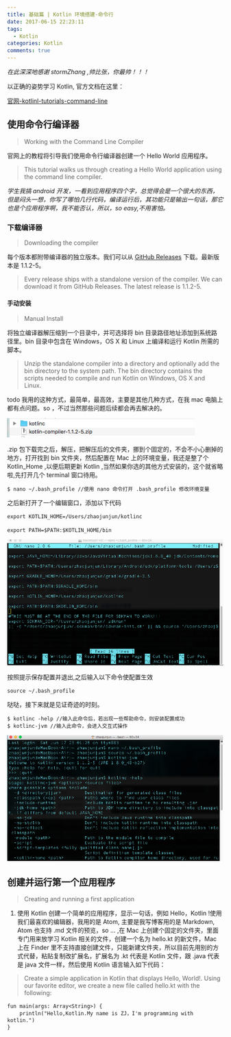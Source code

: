 ```yaml
---
title: 基础篇 | Kotlin 环境搭建-命令行
date: 2017-06-15 22:23:11
tags:
  - Kotlin
categories: Kotlin
comments: true
---
```


*在此深深地感谢 stormZhang ,帅比张，你最帅！！！*

以正确的姿势学习 Kotlin, 官方文档在这里：

[官网-kotlinl-tutorials-command-line](https://kotlinlang.org/docs/tutorials/command-line.html)

## 使用命令行编译器

>Working with the Command Line Compiler

官网上的教程将引导我们使用命令行编译器创建一个 Hello World 应用程序。

>This tutorial walks us through creating a Hello World application using the command line compiler.

*学生我搞 android 开发，一看到应用程序四个字，总觉得会是一个很大的东西，但是闷头一想，你写了哪怕几行代码，编译运行后，其功能只是输出一句话，那它也是个应用程序啊，我不能否认，所以，so easy,不用害怕。*

### 下载编译器

>Downloading the compiler

每个版本都附带编译器的独立版本。我们可以从 [GitHub Releases](https://github.com/JetBrains/kotlin/releases/tag/v1.1.2-5) 下载。最新版本是 1.1.2-5。

>Every release ships with a standalone version of the compiler. We can download it from GitHub Releases. The latest release is 1.1.2-5.

#### 手动安装

>Manual Install

将独立编译器解压缩到一个目录中，并可选择将 bin 目录路径地址添加到系统路径里。bin 目录中包含在 Windows，OS X 和 Linux 上编译和运行 Kotlin 所需的脚本。

>Unzip the standalone compiler into a directory and optionally add the bin directory to the system path. The bin directory contains the scripts needed to compile and run Kotlin on Windows, OS X and Linux.

todo 我用的这种方式，最简单，最高效，主要是其他几种方式，在我 mac 电脑上都有点问题。so ，不过当然那些问题后续都会再去解决的。

![下载的 kotlin-release 包](pic/kotlin-release.png)

.zip 包下载完之后，解压，把解压后的文件夹，挪到个固定的，不会不小心删掉的地方，打开找到 bin 文件夹，然后配置在 Mac 上的环境变量，我还是整了个 Kotlin_Home ,以便后期更新 Kotlin ,当然如果你选的其他方式安装的，这个就省略啦,先打开几个 terminal 窗口待用。

```
$ nano ~/.bash_profile //使用 nano 命令打开 .bash_profile 修改环境变量

```

之后新打开了一个编辑窗口，添加以下代码

```
export KOTLIN_HOME=/Users/zhaojunjun/kotlinc

export PATH=$PATH:$KOTLIN_HOME/bin
```

![配置 kotlin 环境变量](pic/kotlin-path.png)

按照提示保存配置并退出,之后输入以下命令使配置生效

```
source ~/.bash_profile
```

哒哒，接下来就是见证奇迹的时刻。

```
$ kotlinc -help //输入此命令后，若出现一些帮助命令，则安装配置成功
$ kotlinc-jvm //输入此命令，会进入交互式操作
```
![kotlinc-jvm](pic/kotlin_jvm.png)

## 创建并运行第一个应用程序

> Creating and running a first application

1. 使用 Kotlin 创建一个简单的应用程序，显示一句话，例如 Hello，Kotlin !使用我们最喜欢的编辑器，我用的是 Atom, 主要是我写博客用的是 Markdown, Atom 也支持 .md 文件的预览，so ... ,在 Mac 上创建个固定的文件夹，里面专门用来放学习 Kotlin 相关的文件，创建一个名为 hello.kt 的新文件，Mac 上在 Finder 里不支持直接创建文件，只能新建文件夹，所以目前先用别的方式代替，粘贴复制改扩展名，扩展名为 .kt 代表是 Kotlin 文件，跟 .java 代表是 java 文件一样，然后使用 Kotlin 语言输入如下代码：

>Create a simple application in Kotlin that displays Hello, World!. Using our favorite editor, we create a new file called hello.kt with the following:

```
fun main(args: Array<String>) {
    println("Hello,Kotlin.My name is ZJ，I'm programming with kotlin.")
}
```
